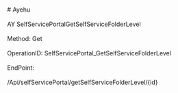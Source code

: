 <br>#     Ayehu</br>
<br>AY SelfServicePortalGetSelfServiceFolderLevel</br>
<br>Method: Get</br>
<br>OperationID: SelfServicePortal_GetSelfServiceFolderLevel</br>
<br>EndPoint:</br>
<br>/Api/selfServicePortal/getSelfServiceFolderLevel/{id}</br>
